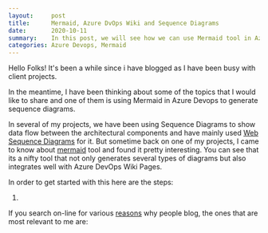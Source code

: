 ```yaml
---
layout:     post
title:      Mermaid, Azure DvOps Wiki and Sequence Diagrams
date:       2020-10-11
summary:    In this post, we will see how we can use Mermaid tool in Azure Devops to generate Sequence Diagrams  
categories: Azure Devops, Mermaid
---
```


Hello Folks! It's been a while since i have blogged as I have been busy with client projects. 

In the meantime, I have been thinking about some of the topics that I would like to share and one of them is using Mermaid in Azure Devops to generate sequence diagrams.

In several of my projects, we have been using Sequence Diagrams to show data flow between the architectural components and have mainly used [Web Sequence Diagrams](https://www.websequencediagrams.com/) for it. But sometime back on one of my projects, I came to know about [mermaid](http://mermaid-js.github.io/mermaid/) tool and found it pretty interesting. You can see that its a nifty tool that not only generates several types of diagrams but also integrates well with Azure DevOps Wiki Pages.

In order to get started with this here are the steps:

1. 


If you search on-line for various [reasons](https://firstsiteguide.com/benefits-of-blogging/) why people blog, the ones that are most relevant to me are:
